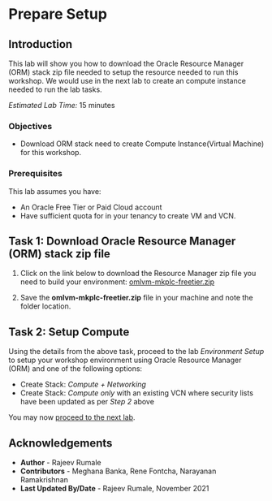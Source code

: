 # Prepare Setup

## Introduction
This lab will show you how to download the Oracle Resource Manager (ORM) stack zip file needed to setup the resource needed to run this workshop. We would use in the next lab to create an compute instance needed to run the lab tasks.

*Estimated Lab Time:* 15 minutes

### Objectives
-   Download ORM stack need to create Compute Instance(Virtual Machine) for this workshop.

### Prerequisites
This lab assumes you have:
- An Oracle Free Tier or Paid Cloud account
- Have sufficient quota for in your tenancy to create VM and VCN.

## Task 1: Download Oracle Resource Manager (ORM) stack zip file
1.  Click on the link below to download the Resource Manager zip file you need to build your environment: [omlvm-mkplc-freetier.zip](https://objectstorage.us-ashburn-1.oraclecloud.com/p/sDX34HYvxdv1GjdCplfdYt-HSj9NBe4rjsXgltW0Ax5VPGmhSlGBpqm3wVVvhFxR/n/oraclepartnersas/b/omlvm-mkplc-freetier/o/omlvm-mkplc-freetier.zip)

2.  Save the **omlvm-mkplc-freetier.zip** file in your machine and note the folder location.

## Task 2: Setup Compute   
Using the details from the above task, proceed to the lab *Environment Setup* to setup your workshop environment using Oracle Resource Manager (ORM) and one of the following options:
  -  Create Stack:  *Compute + Networking*
  -  Create Stack:  *Compute only* with an existing VCN where security lists have been updated as per *Step 2* above

You may now [proceed to the next lab](#next).

## Acknowledgements

* **Author** - Rajeev Rumale
* **Contributors** - Meghana Banka, Rene Fontcha, Narayanan Ramakrishnan
* **Last Updated By/Date** - Rajeev Rumale, November 2021
